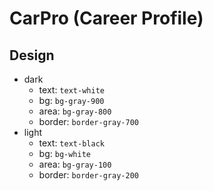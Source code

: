 # CarPro (Career Profile)

## Design

- dark
  - text: `text-white`
  - bg: `bg-gray-900`
  - area: `bg-gray-800`
  - border: `border-gray-700`
- light
  - text: `text-black`
  - bg: `bg-white`
  - area: `bg-gray-100`
  - border: `border-gray-200`
